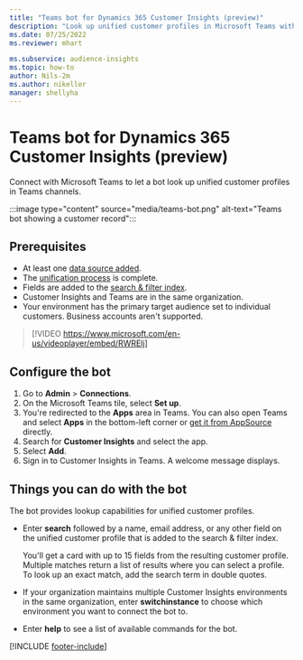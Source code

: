```yaml
---
title: "Teams bot for Dynamics 365 Customer Insights (preview)"
description: "Look up unified customer profiles in Microsoft Teams with the help of a bot."
ms.date: 07/25/2022
ms.reviewer: mhart

ms.subservice: audience-insights
ms.topic: how-to
author: Nils-2m
ms.author: nikeller
manager: shellyha
---
```


# Teams bot for Dynamics 365 Customer Insights (preview)

Connect with Microsoft Teams to let a bot look up unified customer profiles in Teams channels.

:::image type="content" source="media/teams-bot.png" alt-text="Teams bot showing a customer record":::

## Prerequisites

- At least one [data source added](data-sources.md).
- The [unification process](data-unification.md) is complete.
- Fields are added to the [search & filter index](search-filter-index.md).
- Customer Insights and Teams are in the same organization.
- Your environment has the primary target audience set to individual customers. Business accounts aren't supported.


> [!VIDEO https://www.microsoft.com/en-us/videoplayer/embed/RWRElj]

## Configure the bot

1. Go to **Admin** > **Connections**.
1. On the Microsoft Teams tile, select **Set up**.
1. You're redirected to the **Apps** area in Teams. You can also open Teams and select **Apps** in the bottom-left corner or [get it from AppSource](https://go.microsoft.com/fwlink/?linkid=2124104) directly.
1. Search for **Customer Insights** and select the app.
1. Select **Add**.
1. Sign in to Customer Insights in Teams. A welcome message displays.

## Things you can do with the bot

The bot provides lookup capabilities for unified customer profiles.

- Enter **search** followed by a name, email address, or any other field on the unified customer profile that is added to the search & filter index.

  You'll get a card with up to 15 fields from the resulting customer profile. Multiple matches return a list of results where you can select a profile. To look up an exact match, add the search term in double quotes.

- If your organization maintains multiple Customer Insights environments in the same organization, enter **switchinstance** to choose which environment you want to connect the bot to.

- Enter **help** to see a list of available commands for the bot.  

[!INCLUDE [footer-include](includes/footer-banner.md)]